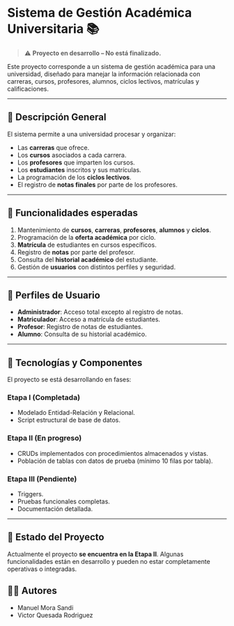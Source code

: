 # Sistema de Gestión Académica Universitaria 📚

> ⚠ **Proyecto en desarrollo – No está finalizado.**

Este proyecto corresponde a un sistema de gestión académica para una universidad, diseñado para manejar la información relacionada con carreras, cursos, profesores, alumnos, ciclos lectivos, matrículas y calificaciones.

---

## 🧩 Descripción General

El sistema permite a una universidad procesar y organizar:

- Las **carreras** que ofrece.
- Los **cursos** asociados a cada carrera.
- Los **profesores** que imparten los cursos.
- Los **estudiantes** inscritos y sus matrículas.
- La programación de los **ciclos lectivos**.
- El registro de **notas finales** por parte de los profesores.

---

## 📘 Funcionalidades esperadas

1. Mantenimiento de **cursos**, **carreras**, **profesores**, **alumnos** y **ciclos**.
2. Programación de la **oferta académica** por ciclo.
3. **Matrícula** de estudiantes en cursos específicos.
4. Registro de **notas** por parte del profesor.
5. Consulta del **historial académico** del estudiante.
6. Gestión de **usuarios** con distintos perfiles y seguridad.

---

## 👥 Perfiles de Usuario

- **Administrador**: Acceso total excepto al registro de notas.
- **Matriculador**: Acceso a matrícula de estudiantes.
- **Profesor**: Registro de notas de estudiantes.
- **Alumno**: Consulta de su historial académico.

---

## 🔨 Tecnologías y Componentes

El proyecto se está desarrollando en fases:

### Etapa I (Completada)
- Modelado Entidad-Relación y Relacional.
- Script estructural de base de datos.

### Etapa II (En progreso)
- CRUDs implementados con procedimientos almacenados y vistas.
- Población de tablas con datos de prueba (mínimo 10 filas por tabla).

### Etapa III (Pendiente)
- Triggers.
- Pruebas funcionales completas.
- Documentación detallada.

---

## 🚧 Estado del Proyecto

Actualmente el proyecto **se encuentra en la Etapa II**. Algunas funcionalidades están en desarrollo y pueden no estar completamente operativas o integradas.

## 👨‍💻 Autores

- Manuel Mora Sandi
- Victor Quesada Rodriguez
